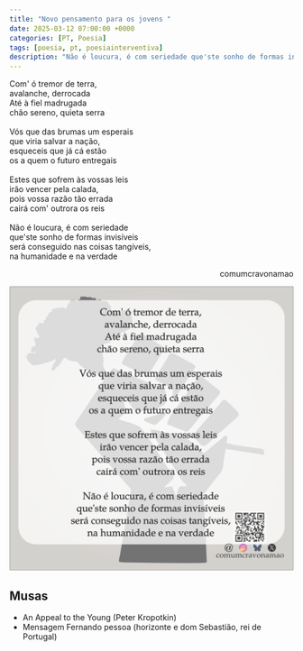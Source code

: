 ```yaml
---
title: "Novo pensamento para os jovens "
date: 2025-03-12 07:00:00 +0000
categories: [PT, Poesia]
tags: [poesia, pt, poesiainterventiva]
description: "Não é loucura, é com seriedade que'ste sonho de formas invisíveis será conseguido nas coisas tangíveis, na humanidade e na verdade"
---
```


<div style="color:Platinum">
<p>
Com' ó tremor de terra,<br>
avalanche, derrocada<br>
Até à fiel madrugada<br>
chão sereno, quieta serra<br>
<br>
Vós que das brumas um esperais<br>
que viria salvar a nação,<br>
esqueceis que já cá estão<br>
os a quem o futuro entregais<br>
<br>
Estes que sofrem às vossas leis<br>
irão vencer pela calada,<br>
pois vossa razão tão errada<br>
cairá com' outrora os reis<br>
<br>
Não é loucura, é com seriedade<br>
que'ste sonho de formas invisíveis<br>
será conseguido nas coisas tangíveis,<br>
na humanidade e na verdade<br>
</p>
</div>
<p style="text-align:right">comumcravonamao</p>

![novo-pensamento-para-os-jovens](/assets/images/novo-pensamento-para-os-jovens.png)

## Musas

- An Appeal to the Young (Peter Kropotkin)
- Mensagem Fernando pessoa (horizonte e  dom Sebastião, rei de Portugal)
